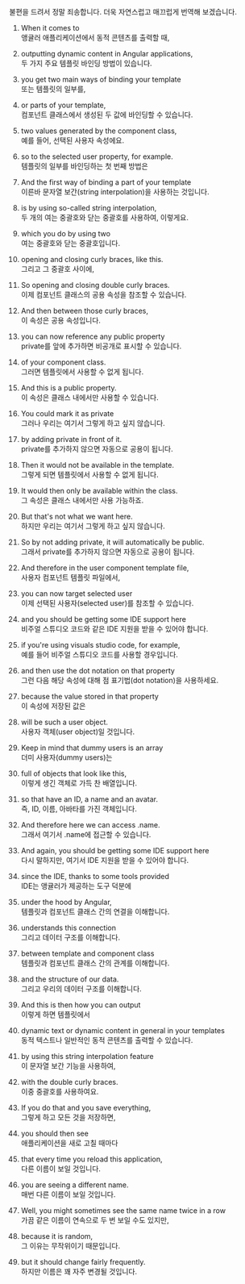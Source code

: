 불편을 드려서 정말 죄송합니다. 더욱 자연스럽고 매끄럽게 번역해 보겠습니다.

1. When it comes to  
   앵귤러 애플리케이션에서 동적 콘텐츠를 출력할 때,

2. outputting dynamic content in Angular applications,  
   두 가지 주요 템플릿 바인딩 방법이 있습니다.

3. you get two main ways of binding your template  
   또는 템플릿의 일부를,

4. or parts of your template,  
   컴포넌트 클래스에서 생성된 두 값에 바인딩할 수 있습니다.

5. two values generated by the component class,  
   예를 들어, 선택된 사용자 속성에요.

6. so to the selected user property, for example.  
   템플릿의 일부를 바인딩하는 첫 번째 방법은

7. And the first way of binding a part of your template  
   이른바 문자열 보간(string interpolation)을 사용하는 것입니다.

8. is by using so-called string interpolation,  
   두 개의 여는 중괄호와 닫는 중괄호를 사용하여, 이렇게요.

9. which you do by using two  
   여는 중괄호와 닫는 중괄호입니다.

10. opening and closing curly braces, like this.  
    그리고 그 중괄호 사이에,

11. So opening and closing double curly braces.  
    이제 컴포넌트 클래스의 공용 속성을 참조할 수 있습니다.

12. And then between those curly braces,  
    이 속성은 공용 속성입니다.

13. you can now reference any public property  
    private를 앞에 추가하면 비공개로 표시할 수 있습니다.

14. of your component class.  
    그러면 템플릿에서 사용할 수 없게 됩니다.

15. And this is a public property.  
    이 속성은 클래스 내에서만 사용할 수 있습니다.

16. You could mark it as private  
    그러나 우리는 여기서 그렇게 하고 싶지 않습니다.

17. by adding private in front of it.  
    private를 추가하지 않으면 자동으로 공용이 됩니다.

18. Then it would not be available in the template.  
    그렇게 되면 템플릿에서 사용할 수 없게 됩니다.

19. It would then only be available within the class.  
    그 속성은 클래스 내에서만 사용 가능하죠.

20. But that's not what we want here.  
    하지만 우리는 여기서 그렇게 하고 싶지 않습니다.

21. So by not adding private, it will automatically be public.  
    그래서 private를 추가하지 않으면 자동으로 공용이 됩니다.

22. And therefore in the user component template file,  
    사용자 컴포넌트 템플릿 파일에서,

23. you can now target selected user  
    이제 선택된 사용자(selected user)를 참조할 수 있습니다.

24. and you should be getting some IDE support here  
    비주얼 스튜디오 코드와 같은 IDE 지원을 받을 수 있어야 합니다.

25. if you're using visuals studio code, for example,  
    예를 들어 비주얼 스튜디오 코드를 사용할 경우입니다.

26. and then use the dot notation on that property  
    그런 다음 해당 속성에 대해 점 표기법(dot notation)을 사용하세요.

27. because the value stored in that property  
    이 속성에 저장된 값은

28. will be such a user object.  
    사용자 객체(user object)일 것입니다.

29. Keep in mind that dummy users is an array  
    더미 사용자(dummy users)는

30. full of objects that look like this,  
    이렇게 생긴 객체로 가득 찬 배열입니다.

31. so that have an ID, a name and an avatar.  
    즉, ID, 이름, 아바타를 가진 객체입니다.

32. And therefore here we can access .name.  
    그래서 여기서 .name에 접근할 수 있습니다.

33. And again, you should be getting some IDE support here  
    다시 말하지만, 여기서 IDE 지원을 받을 수 있어야 합니다.

34. since the IDE, thanks to some tools provided  
    IDE는 앵귤러가 제공하는 도구 덕분에

35. under the hood by Angular,  
    템플릿과 컴포넌트 클래스 간의 연결을 이해합니다.

36. understands this connection  
    그리고 데이터 구조를 이해합니다.

37. between template and component class  
    템플릿과 컴포넌트 클래스 간의 관계를 이해합니다.

38. and the structure of our data.  
    그리고 우리의 데이터 구조를 이해합니다.

39. And this is then how you can output  
    이렇게 하면 템플릿에서

40. dynamic text or dynamic content in general in your templates  
    동적 텍스트나 일반적인 동적 콘텐츠를 출력할 수 있습니다.

41. by using this string interpolation feature  
    이 문자열 보간 기능을 사용하여,

42. with the double curly braces.  
    이중 중괄호를 사용하여요.

43. If you do that and you save everything,  
    그렇게 하고 모든 것을 저장하면,

44. you should then see  
    애플리케이션을 새로 고칠 때마다

45. that every time you reload this application,  
    다른 이름이 보일 것입니다.

46. you are seeing a different name.  
    매번 다른 이름이 보일 것입니다.

47. Well, you might sometimes see the same name twice in a row  
    가끔 같은 이름이 연속으로 두 번 보일 수도 있지만,

48. because it is random,  
    그 이유는 무작위이기 때문입니다.

49. but it should change fairly frequently.  
    하지만 이름은 꽤 자주 변경될 것입니다.
